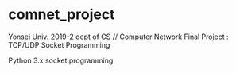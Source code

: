 # comnet_project
Yonsei Univ. 2019-2 dept of CS // Computer Network Final Project : TCP/UDP Socket Programming

Python 3.x
socket programming
